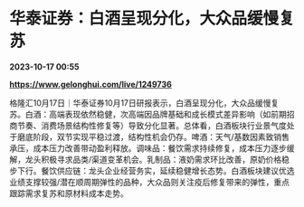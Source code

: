 # 华泰证券：白酒呈现分化，大众品缓慢复苏

**2023-10-17 00:55**

**https://www.gelonghui.com/live/1249736**

格隆汇10月17日｜华泰证券10月17日研报表示，白酒呈现分化，大众品缓慢复苏。白酒：高端表现依然稳健，次高端因品牌基础和成长模式差异影响（如前期招商节奏、消费场景结构性修复等）导致分化显著。总体看，白酒板块行业景气度处于磨底阶段，双节实现平稳过渡，结构性机会仍存。啤酒：天气/基数因素致销售承压，成本压力改善带动盈利释放。调味品：餐饮需求持续修复，成本压力逐步缓解，龙头积极寻求品类/渠道变革机会。乳制品：液奶需求环比改善，原奶价格稳步下行。餐饮供应链：龙头企业经营务实，延续稳健增长态势。白酒板块建议优选业绩支撑较强/潜在顺周期弹性的品种，大众品则关注疫后修复带来的弹性，重点跟踪需求复苏和原材料成本走势。